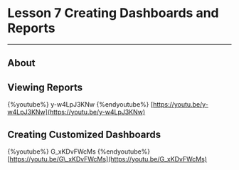 # Lesson 7 Creating Dashboards and Reports

---

## About

## Viewing Reports

{%youtube%} y-w4LpJ3KNw {%endyoutube%}
[https://youtu.be/y-w4LpJ3KNw](https://youtu.be/y-w4LpJ3KNw)

## Creating Customized Dashboards

{%youtube%} G_xKDvFWcMs {%endyoutube%}
[https://youtu.be/G\_xKDvFWcMs](https://youtu.be/G_xKDvFWcMs)

